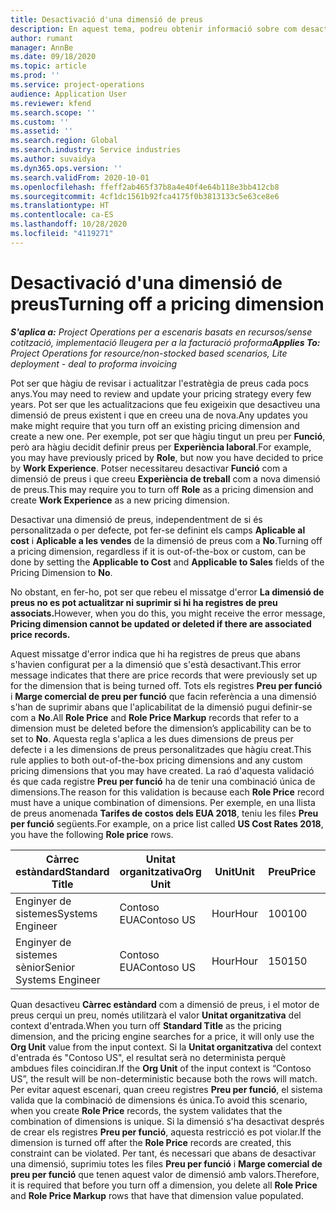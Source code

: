 ```yaml
---
title: Desactivació d'una dimensió de preus
description: En aquest tema, podreu obtenir informació sobre com desactivar dimensions de preus.
author: rumant
manager: AnnBe
ms.date: 09/18/2020
ms.topic: article
ms.prod: ''
ms.service: project-operations
audience: Application User
ms.reviewer: kfend
ms.search.scope: ''
ms.custom: ''
ms.assetid: ''
ms.search.region: Global
ms.search.industry: Service industries
ms.author: suvaidya
ms.dyn365.ops.version: ''
ms.search.validFrom: 2020-10-01
ms.openlocfilehash: ffeff2ab465f37b8a4e40f4e64b118e3bb412cb8
ms.sourcegitcommit: 4cf1dc1561b92fca4175f0b3813133c5e63ce8e6
ms.translationtype: HT
ms.contentlocale: ca-ES
ms.lasthandoff: 10/28/2020
ms.locfileid: "4119271"
---
```

# <a name="turning-off-a-pricing-dimension"></a><span data-ttu-id="9ca61-103">Desactivació d'una dimensió de preus</span><span class="sxs-lookup"><span data-stu-id="9ca61-103">Turning off a pricing dimension</span></span>

<span data-ttu-id="9ca61-104">_**S'aplica a:** Project Operations per a escenaris basats en recursos/sense cotització, implementació lleugera per a la facturació proforma_</span><span class="sxs-lookup"><span data-stu-id="9ca61-104">_**Applies To:** Project Operations for resource/non-stocked based scenarios, Lite deployment - deal to proforma invoicing_</span></span>

<span data-ttu-id="9ca61-105">Pot ser que hàgiu de revisar i actualitzar l'estratègia de preus cada pocs anys.</span><span class="sxs-lookup"><span data-stu-id="9ca61-105">You may need to review and update your pricing strategy every few years.</span></span> <span data-ttu-id="9ca61-106">Pot ser que les actualitzacions que feu exigeixin que desactiveu una dimensió de preus existent i que en creeu una de nova.</span><span class="sxs-lookup"><span data-stu-id="9ca61-106">Any updates you make might require that you turn off an existing pricing dimension and create a new one.</span></span> <span data-ttu-id="9ca61-107">Per exemple, pot ser que hàgiu tingut un preu per **Funció**, però ara hàgiu decidit definir preus per **Experiència laboral**.</span><span class="sxs-lookup"><span data-stu-id="9ca61-107">For example, you may have previously priced by **Role**, but now you have decided to price by **Work Experience**.</span></span> <span data-ttu-id="9ca61-108">Potser necessitareu desactivar **Funció** com a dimensió de preus i que creeu **Experiència de treball** com a nova dimensió de preus.</span><span class="sxs-lookup"><span data-stu-id="9ca61-108">This may require you to turn off **Role** as a pricing dimension and create **Work Experience** as a new pricing dimension.</span></span> 

<span data-ttu-id="9ca61-109">Desactivar una dimensió de preus, independentment de si és personalitzada o per defecte, pot fer-se definint els camps **Aplicable al cost** i **Aplicable a les vendes** de la dimensió de preus com a **No**.</span><span class="sxs-lookup"><span data-stu-id="9ca61-109">Turning off a pricing dimension, regardless if it is out-of-the-box or custom, can be done by setting the **Applicable to Cost** and **Applicable to Sales** fields of the Pricing Dimension to **No**.</span></span>

<span data-ttu-id="9ca61-110">No obstant, en fer-ho, pot ser que rebeu el missatge d'error **La dimensió de preus no es pot actualitzar ni suprimir si hi ha registres de preu associats.**</span><span class="sxs-lookup"><span data-stu-id="9ca61-110">However, when you do this, you might receive the error message, **Pricing dimension cannot be updated or deleted if there are associated price records.**</span></span>

<span data-ttu-id="9ca61-111">Aquest missatge d'error indica que hi ha registres de preus que abans s'havien configurat per a la dimensió que s'està desactivant.</span><span class="sxs-lookup"><span data-stu-id="9ca61-111">This error message indicates that there are price records that were previously set up for the dimension that is being turned off.</span></span> <span data-ttu-id="9ca61-112">Tots els registres **Preu per funció** i **Marge comercial de preu per funció** que facin referència a una dimensió s'han de suprimir abans que l'aplicabilitat de la dimensió pugui definir-se com a **No**.</span><span class="sxs-lookup"><span data-stu-id="9ca61-112">All **Role Price** and **Role Price Markup** records that refer to a dimension must be deleted before the dimension’s applicability can be to set to **No**.</span></span> <span data-ttu-id="9ca61-113">Aquesta regla s'aplica a les dues dimensions de preus per defecte i a les dimensions de preus personalitzades que hàgiu creat.</span><span class="sxs-lookup"><span data-stu-id="9ca61-113">This rule applies to both out-of-the-box pricing dimensions and any custom pricing dimensions that you may have created.</span></span> <span data-ttu-id="9ca61-114">La raó d'aquesta validació és que cada registre **Preu per funció** ha de tenir una combinació única de dimensions.</span><span class="sxs-lookup"><span data-stu-id="9ca61-114">The reason for this validation is because each **Role Price** record must have a unique combination of dimensions.</span></span> <span data-ttu-id="9ca61-115">Per exemple, en una llista de preus anomenada **Tarifes de costos dels EUA 2018**, teniu les files **Preu per funció** següents.</span><span class="sxs-lookup"><span data-stu-id="9ca61-115">For example, on a price list called **US Cost Rates 2018**, you have the following **Role price** rows.</span></span> 

| <span data-ttu-id="9ca61-116">Càrrec estàndard</span><span class="sxs-lookup"><span data-stu-id="9ca61-116">Standard Title</span></span>         | <span data-ttu-id="9ca61-117">Unitat organitzativa</span><span class="sxs-lookup"><span data-stu-id="9ca61-117">Org Unit</span></span>    |<span data-ttu-id="9ca61-118">Unit</span><span class="sxs-lookup"><span data-stu-id="9ca61-118">Unit</span></span>   |<span data-ttu-id="9ca61-119">Preu</span><span class="sxs-lookup"><span data-stu-id="9ca61-119">Price</span></span>  |<span data-ttu-id="9ca61-120">Moneda</span><span class="sxs-lookup"><span data-stu-id="9ca61-120">Currency</span></span>  |
| -----------------------|-------------|-------|-------|----------|
| <span data-ttu-id="9ca61-121">Enginyer de sistemes</span><span class="sxs-lookup"><span data-stu-id="9ca61-121">Systems Engineer</span></span>|<span data-ttu-id="9ca61-122">Contoso EUA</span><span class="sxs-lookup"><span data-stu-id="9ca61-122">Contoso US</span></span>|<span data-ttu-id="9ca61-123">Hour</span><span class="sxs-lookup"><span data-stu-id="9ca61-123">Hour</span></span>| <span data-ttu-id="9ca61-124">100</span><span class="sxs-lookup"><span data-stu-id="9ca61-124">100</span></span>|<span data-ttu-id="9ca61-125">USD</span><span class="sxs-lookup"><span data-stu-id="9ca61-125">USD</span></span>|
| <span data-ttu-id="9ca61-126">Enginyer de sistemes sènior</span><span class="sxs-lookup"><span data-stu-id="9ca61-126">Senior Systems Engineer</span></span>|<span data-ttu-id="9ca61-127">Contoso EUA</span><span class="sxs-lookup"><span data-stu-id="9ca61-127">Contoso US</span></span>|<span data-ttu-id="9ca61-128">Hour</span><span class="sxs-lookup"><span data-stu-id="9ca61-128">Hour</span></span>| <span data-ttu-id="9ca61-129">150</span><span class="sxs-lookup"><span data-stu-id="9ca61-129">150</span></span>| <span data-ttu-id="9ca61-130">USD</span><span class="sxs-lookup"><span data-stu-id="9ca61-130">USD</span></span>|


<span data-ttu-id="9ca61-131">Quan desactiveu **Càrrec estàndard** com a dimensió de preus, i el motor de preus cerqui un preu, només utilitzarà el valor **Unitat organitzativa** del context d'entrada.</span><span class="sxs-lookup"><span data-stu-id="9ca61-131">When you turn off **Standard Title** as the pricing dimension, and the pricing engine searches for a price, it will only use the **Org Unit** value from the input context.</span></span> <span data-ttu-id="9ca61-132">Si la **Unitat organitzativa** del context d'entrada és "Contoso US", el resultat serà no determinista perquè ambdues files coincidiran.</span><span class="sxs-lookup"><span data-stu-id="9ca61-132">If the **Org Unit** of the input context is “Contoso US”, the result will be non-deterministic because both the rows will match.</span></span> <span data-ttu-id="9ca61-133">Per evitar aquest escenari, quan creeu registres **Preu per funció**, el sistema valida que la combinació de dimensions és única.</span><span class="sxs-lookup"><span data-stu-id="9ca61-133">To avoid this scenario, when you create **Role Price** records, the system validates that the combination of dimensions is unique.</span></span> <span data-ttu-id="9ca61-134">Si la dimensió s'ha desactivat després de crear els registres **Preu per funció**, aquesta restricció es pot violar.</span><span class="sxs-lookup"><span data-stu-id="9ca61-134">If the dimension is turned off after the **Role Price** records are created, this constraint can be violated.</span></span> <span data-ttu-id="9ca61-135">Per tant, és necessari que abans de desactivar una dimensió, suprimiu totes les files **Preu per funció** i **Marge comercial de preu per funció** que tenen aquest valor de dimensió amb valors.</span><span class="sxs-lookup"><span data-stu-id="9ca61-135">Therefore, it is required that before you turn off a dimension, you delete all **Role Price** and **Role Price Markup** rows that have that dimension value populated.</span></span>
